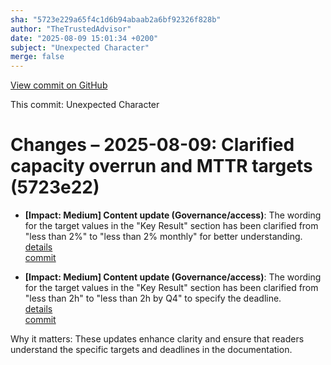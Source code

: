 ```yaml
---
sha: "5723e229a65f4c1d6b94abaab2a6bf92326f828b"
author: "TheTrustedAdvisor"
date: "2025-08-09 15:01:34 +0200"
subject: "Unexpected Character"
merge: false
---
```


[View commit on GitHub](https://github.com/TheTrustedAdvisor/FabricAdoptionFramework/commit/5723e229a65f4c1d6b94abaab2a6bf92326f828b)

This commit: Unexpected Character

# Changes – 2025-08-09: Clarified capacity overrun and MTTR targets (5723e22)

- **[Impact: Medium] Content update (Governance/access)**: The wording for the target values in the "Key Result" section has been clarified from "less than 2%" to "less than 2% monthly" for better understanding.  
   [details](/docs/about/changes/2025-08-09-unexpected-character)  
   [commit](https://github.com/TheTrustedAdvisor/FabricAdoptionFramework/commit/5723e229a65f4c1d6b94abaab2a6bf92326f828b)  

- **[Impact: Medium] Content update (Governance/access)**: The wording for the target values in the "Key Result" section has been clarified from "less than 2h" to "less than 2h by Q4" to specify the deadline.  
   [details](/docs/about/changes/2025-08-09-unexpected-character)  
   [commit](https://github.com/TheTrustedAdvisor/FabricAdoptionFramework/commit/5723e229a65f4c1d6b94abaab2a6bf92326f828b)  

Why it matters: These updates enhance clarity and ensure that readers understand the specific targets and deadlines in the documentation.
